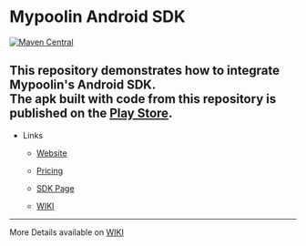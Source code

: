 # Mypoolin Android SDK
[![Maven Central](https://maven-badges.herokuapp.com/maven-central/com.mypoolin/sdk/badge.svg?style=plastic)](https://maven-badges.herokuapp.com/maven-central/com.mypoolin/sdk)


This repository demonstrates how to integrate Mypoolin's Android SDK.    
The apk built with code from this repository is published on the [Play Store](https://play.google.com/store/apps/details?id=com.app.mypoolin).
----------

* Links
  * [Website](https://mypoolin.com)

  * [Pricing](https://mypoolin.com/api.html)

  * [SDK Page](https://anaghvj.github.io/mypoolin-android-sdk/)
  
  * [WIKI](https://github.com/anaghvj/mypoolin-android-sdk/wiki)

***
More Details available on [WIKI](https://github.com/anaghvj/mypoolin-android-sdk/wiki)
